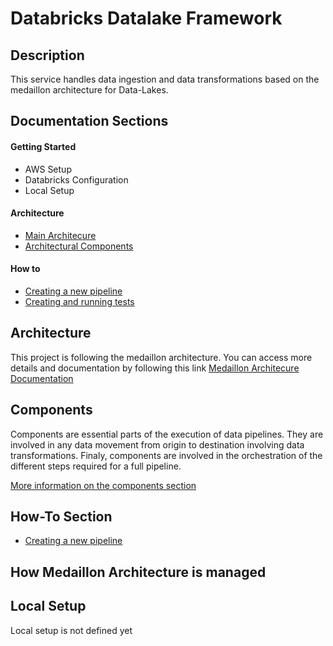# Databricks Datalake Framework


## Description

This service handles data ingestion and data transformations based on the medaillon architecture for Data-Lakes. 

## Documentation Sections

#### Getting Started
- AWS Setup
- Databricks Configuration
- Local Setup

#### Architecture
- [Main Architecure](doc/sections/medaillon_architecture/main.md)
- [Architectural Components](doc/sections/main_components/main.md)

#### How to
- [Creating a new pipeline](doc/sections/creating_pipelines/main.md)
- [Creating and running tests](doc/sections/automated_testing/main.md)


## Architecture
This project is following the medaillon architecture. You can access more details and documentation by following this link
[Medaillon Architecure Documentation](doc/sections/medaillon_architecture/main.md)

## Components
Components are essential parts of the execution of data pipelines. They are involved in any data movement from origin to destination involving data transformations. Finaly, components are involved in the orchestration of the different steps required for a full pipeline.

[More information on the components section](doc/sections/main_components/main.md)


## How-To Section
- [Creating a new pipeline](doc/sections/creating_pipelines/main.md)


## How Medaillon Architecture is managed




## Local Setup
Local setup is not defined yet

